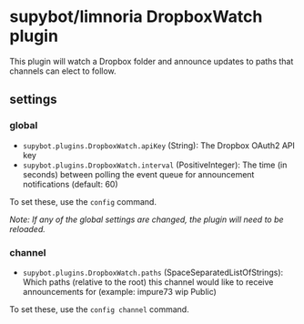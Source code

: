 # supybot/limnoria DropboxWatch plugin

This plugin will watch a Dropbox folder and announce updates to paths that
channels can elect to follow.

## settings

### global

- `supybot.plugins.DropboxWatch.apiKey` (String): The Dropbox OAuth2 API key
- `supybot.plugins.DropboxWatch.interval` (PositiveInteger): The time (in
  seconds) between polling the event queue for announcement notifications
  (default: 60)

To set these, use the `config` command.

*Note: If any of the global settings are changed, the plugin will need to be
reloaded.*

### channel

- `supybot.plugins.DropboxWatch.paths` (SpaceSeparatedListOfStrings): Which
  paths (relative to the root) this channel would like to receive announcements
  for (example: impure73 wip Public)

To set these, use the `config channel` command.
